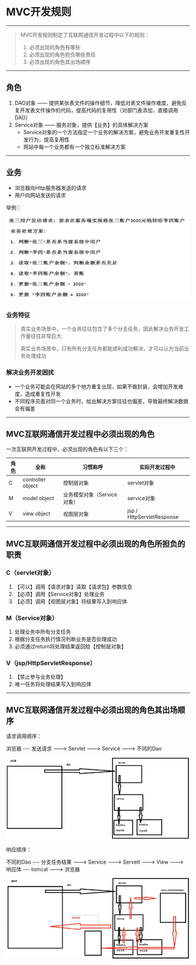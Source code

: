 # MVC开发规则

---

> MVC开发规则制定了互联网通信开发过程中以下的规则：
>
> 1. 必须出现的角色有哪些
> 2. 必须出现的角色担负哪些责任
> 3. 必须出现的角色其出场顺序

---

## 角色

1. DAO对象 —— 提供某张表文件的操作细节，降低对表文件操作难度，避免反复开发表文件操作的代码，提高代码的复用性（对部门表添加，直接调用DAO）
2. Service对象 —— 服务对象，提供【业务】的具体解决方案
   * Service对象的一个方法指定一个业务的解决方案，避免业务开发重复性开发行为，提高复用性
   * 网站中每一个业务都有一个独立标准解决方案

---

## 业务

* 浏览器向Http服务器发送的请求
* 用户向网站发送的请求

举例：

![image-20210511152026548](MVC开发规则.assets/image-20210511152026548.png)

### 业务特征

> 真实业务场景中，一个业务往往包含了多个分支任务，因此解决业务开发工作量往往非常巨大
>
> 真实业务场景中，只有所有分支任务都能顺利成功解决，才可以认为当前业务处理成功

### 解决业务开发困扰

* 一个业务可能会在网站的多个地方重复出现，如果不做封装，会增加开发难度，造成重复性开发
* 不同程序员面对同一个业务时，给出解决方案往往也偏差，导致最终解决数据会有偏差

---

## MVC互联网通信开发过程中必须出现的角色

一次互联网开发过程中，必须出现的角色有以下三个：

| 角色 | 全称              | 习惯称呼                     | 实际开发过程中            |
| ---- | ----------------- | ---------------------------- | ------------------------- |
| C    | controller object | 控制层对象                   | servlet对象               |
| M    | model object      | 业务模型对象（Service 对象） | service对象               |
| V    | view object       | 视图层对象                   | jsp / HttpServletResponse |

---

## MVC互联网通信开发过程中必须出现的角色所担负的职责

### C（servlet对象）

1. 【可以】调用【请求对象】读取【请求包】参数信息
2. 【必须】调用【Service对象】处理业务
3. 【必须】调用【视图层对象】将结果写入到响应体

### M（Service对象）

1. 处理业务中所有分支任务
2. 根据分支任务执行情况判断业务是否处理成功
3. 必须通过return将处理结果返回给【控制层对象】

### V（jsp/HttpServletResponse）

1. 【禁止参与业务处理】
2. 唯一任务将处理结果写入到响应体

---

## MVC互联网通信开发过程中必须出现的角色其出场顺序

请求调用顺序：

浏览器 --- 发送请求 ---> Servlet ---> Service ---> 不同的Dao

![image-20210511175705923](MVC开发规则.assets/image-20210511175705923.png)



响应顺序：

不同的Dao --- 分支任务结果 ---> Service ---> Servelt ---> View ---> 响应体 --- tomcat ---> 浏览器

![image-20210511175838501](MVC开发规则.assets/image-20210511175838501.png)



